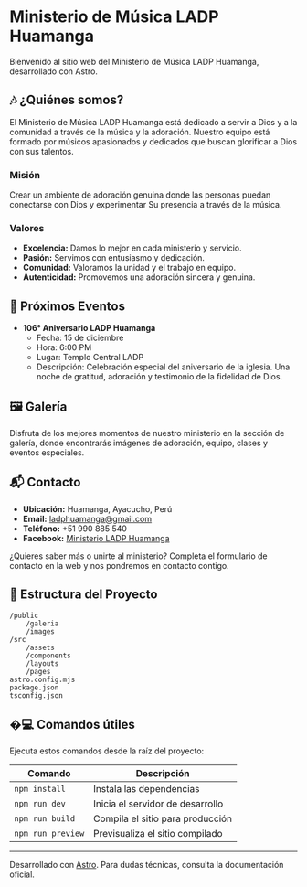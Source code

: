 
# Ministerio de Música LADP Huamanga

Bienvenido al sitio web del Ministerio de Música LADP Huamanga, desarrollado con Astro.

## 🎶 ¿Quiénes somos?

El Ministerio de Música LADP Huamanga está dedicado a servir a Dios y a la comunidad a través de la música y la adoración. Nuestro equipo está formado por músicos apasionados y dedicados que buscan glorificar a Dios con sus talentos.

### Misión
Crear un ambiente de adoración genuina donde las personas puedan conectarse con Dios y experimentar Su presencia a través de la música.

### Valores
- **Excelencia:** Damos lo mejor en cada ministerio y servicio.
- **Pasión:** Servimos con entusiasmo y dedicación.
- **Comunidad:** Valoramos la unidad y el trabajo en equipo.
- **Autenticidad:** Promovemos una adoración sincera y genuina.

## 📅 Próximos Eventos

- **106° Aniversario LADP Huamanga**
	- Fecha: 15 de diciembre
	- Hora: 6:00 PM
	- Lugar: Templo Central LADP
	- Descripción: Celebración especial del aniversario de la iglesia. Una noche de gratitud, adoración y testimonio de la fidelidad de Dios.

## 🖼️ Galería

Disfruta de los mejores momentos de nuestro ministerio en la sección de galería, donde encontrarás imágenes de adoración, equipo, clases y eventos especiales.

## 📬 Contacto

- **Ubicación:** Huamanga, Ayacucho, Perú
- **Email:** ladphuamanga@gmail.com
- **Teléfono:** +51 990 885 540
- **Facebook:** [Ministerio LADP Huamanga](https://www.facebook.com/profile.php?id=61568725754643)

¿Quieres saber más o unirte al ministerio? Completa el formulario de contacto en la web y nos pondremos en contacto contigo.

## 🚀 Estructura del Proyecto

```
/public
	/galeria
	/images
/src
	/assets
	/components
	/layouts
	/pages
astro.config.mjs
package.json
tsconfig.json
```

## �‍💻 Comandos útiles

Ejecuta estos comandos desde la raíz del proyecto:

| Comando           | Descripción                                 |
|-------------------|---------------------------------------------|
| `npm install`     | Instala las dependencias                    |
| `npm run dev`     | Inicia el servidor de desarrollo            |
| `npm run build`   | Compila el sitio para producción            |
| `npm run preview` | Previsualiza el sitio compilado             |

---

Desarrollado con [Astro](https://astro.build/). Para dudas técnicas, consulta la documentación oficial.
